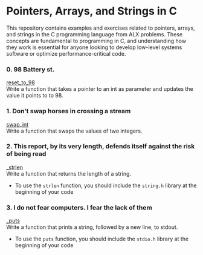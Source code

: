 # Pointers, Arrays, and Strings in C

This repository contains examples and exercises related to pointers, arrays, and strings in the C programming language from ALX problems. These concepts are fundamental to programming in C, and understanding how they work is essential for anyone looking to develop low-level systems software or optimize performance-critical code.

### 0. 98 Battery st. 
[reset_to_98](0x05-pointers_arrays_strings/0-reset_to_98.c)<br>
Write a function that takes a pointer to an int as parameter and updates the value it points to to 98. 

### 1. Don't swap horses in crossing a stream 
[swap_int](0x05-pointers_arrays_strings/1-swap.c)<br>
Write a function that swaps the values of two integers. 

### 2. This report, by its very length, defends itself against the risk of being read
[_strlen](0x05-pointers_arrays_strings/2-strlen.c)<br>
Write a function that returns the length of a string. <br>
 - To use the `strlen` function, you should include the `string.h` library at the beginning of your code 

### 3. I do not fear computers. I fear the lack of them 
[_puts](0x05-pointers_arrays_strings/3-puts.c)<br>
Write a function that prints a string, followed by a new line, to stdout.<br>
 - To use the `puts` function, you should include the `stdio.h` library at the beginning of your code 
